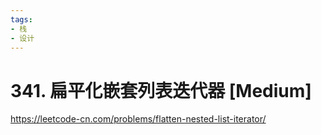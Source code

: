 ```yaml
---
tags:
- 栈
- 设计
---
```


# 341. 扁平化嵌套列表迭代器 [Medium]

<https://leetcode-cn.com/problems/flatten-nested-list-iterator/>
